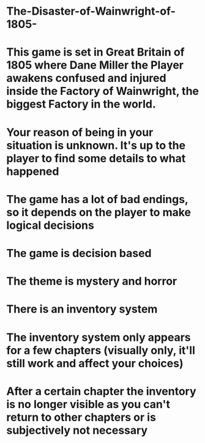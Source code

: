 # The-Disaster-of-Wainwright-of-1805-
# This game is set in Great Britain of 1805 where Dane Miller the Player awakens confused and injured inside the Factory of Wainwright, the biggest Factory in the world.
# Your reason of being in your situation is unknown. It's up to the player to find some details to what happened
# The game has a lot of bad endings, so it depends on the player to make logical decisions
# The game is decision based
# The theme is mystery and horror
# There is an inventory system
# The inventory system only appears for a few chapters (visually only, it'll still work and affect your choices)
# After a certain chapter the inventory is no longer visible as you can't return to other chapters or is subjectively not necessary

